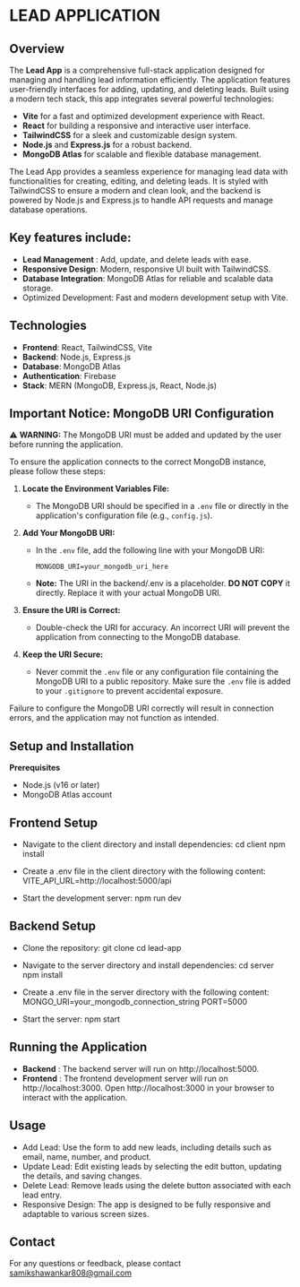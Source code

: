 # LEAD APPLICATION

## Overview

The **Lead App** is a comprehensive full-stack application designed for managing and handling lead information efficiently. The application features user-friendly interfaces for adding, updating, and deleting leads. Built using a modern tech stack, this app integrates several powerful technologies:

- **Vite** for a fast and optimized development experience with React.
- **React** for building a responsive and interactive user interface.
- **TailwindCSS** for a sleek and customizable design system.
- **Node.js** and **Express.js** for a robust backend.
- **MongoDB Atlas** for scalable and flexible database management.
  
The Lead App provides a seamless experience for managing lead data with functionalities for creating, editing, and deleting leads. It is styled with TailwindCSS to ensure a modern and clean look, and the backend is powered by Node.js and Express.js to handle API requests and manage database operations.

## Key features include:
- **Lead Management** : Add, update, and delete leads with ease.
- **Responsive Design**: Modern, responsive UI built with TailwindCSS.
- **Database Integration**: MongoDB Atlas for reliable and scalable data storage.
- Optimized Development: Fast and modern development setup with Vite.

## Technologies
- **Frontend**: React, TailwindCSS, Vite
- **Backend**: Node.js, Express.js
- **Database**: MongoDB Atlas
- **Authentication**: Firebase
- **Stack**: MERN (MongoDB, Express.js, React, Node.js)

## Important Notice: MongoDB URI Configuration

⚠️ **WARNING:** The MongoDB URI must be added and updated by the user before running the application.

To ensure the application connects to the correct MongoDB instance, please follow these steps:

1. **Locate the Environment Variables File:**
   - The MongoDB URI should be specified in a `.env` file or directly in the application's configuration file (e.g., `config.js`).

2. **Add Your MongoDB URI:**
   - In the `.env` file, add the following line with your MongoDB URI:
     ```plaintext
     MONGODB_URI=your_mongodb_uri_here
     ```
   - **Note:** The URI in the backend/.env is a placeholder. **DO NOT COPY** it directly. Replace it with your actual MongoDB URI.

3. **Ensure the URI is Correct:**
   - Double-check the URI for accuracy. An incorrect URI will prevent the application from connecting to the MongoDB database.

4. **Keep the URI Secure:**
   - Never commit the `.env` file or any configuration file containing the MongoDB URI to a public repository. Make sure the `.env` file is added to your `.gitignore` to prevent accidental exposure.

Failure to configure the MongoDB URI correctly will result in connection errors, and the application may not function as intended.


## Setup and Installation
**Prerequisites**
- Node.js (v16 or later)
- MongoDB Atlas account

## Frontend Setup
- Navigate to the client directory and install dependencies:
cd client
npm install

- Create a .env file in the client directory with the following content:
VITE_API_URL=http://localhost:5000/api

- Start the development server:
npm run dev

## Backend Setup
- Clone the repository:
git clone <repository-url>
cd lead-app

- Navigate to the server directory and install dependencies:
cd server
npm install

- Create a .env file in the server directory with the following content:
MONGO_URI=your_mongodb_connection_string
PORT=5000

- Start the server:
npm start

## Running the Application
- **Backend** : The backend server will run on http://localhost:5000.
- **Frontend** : The frontend development server will run on http://localhost:3000.
Open http://localhost:3000 in your browser to interact with the application.

## Usage
- Add Lead: Use the form to add new leads, including details such as email, name, number, and product.
- Update Lead: Edit existing leads by selecting the edit button, updating the details, and saving changes.
- Delete Lead: Remove leads using the delete button associated with each lead entry.
- Responsive Design: The app is designed to be fully responsive and adaptable to various screen sizes.

## Contact
For any questions or feedback, please contact samikshawankar808@gmail.com
   
